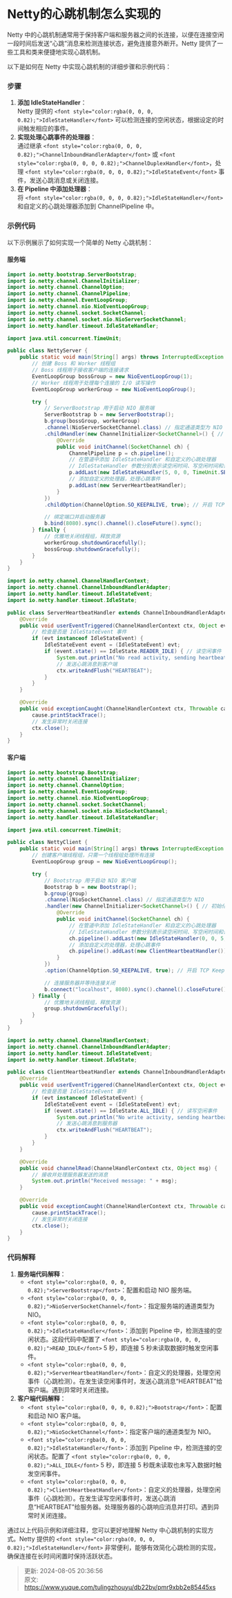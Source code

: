 # Netty的心跳机制怎么实现的

<font style="color:rgba(0, 0, 0, 0.82);">Netty 中的心跳机制通常用于保持客户端和服务器之间的长连接，以便在连接空闲一段时间后发送“心跳”消息来检测连接状态，避免连接意外断开。Netty 提供了一些工具和类来便捷地实现心跳机制。</font>

<font style="color:rgba(0, 0, 0, 0.82);">以下是如何在 Netty 中实现心跳机制的详细步骤和示例代码：</font>

### <font style="color:rgba(0, 0, 0, 0.82);">步骤</font>
1. **<font style="color:rgba(0, 0, 0, 0.82);">添加 IdleStateHandler</font>**<font style="color:rgba(0, 0, 0, 0.82);">：  
</font><font style="color:rgba(0, 0, 0, 0.82);">Netty 提供的</font><font style="color:rgba(0, 0, 0, 0.82);"> </font>`<font style="color:rgba(0, 0, 0, 0.82);">IdleStateHandler</font>`<font style="color:rgba(0, 0, 0, 0.82);"> </font><font style="color:rgba(0, 0, 0, 0.82);">可以检测连接的空闲状态，根据设定的时间触发相应的事件。</font>
2. **<font style="color:rgba(0, 0, 0, 0.82);">实现处理心跳事件的处理器</font>**<font style="color:rgba(0, 0, 0, 0.82);">：  
</font><font style="color:rgba(0, 0, 0, 0.82);">通过继承</font><font style="color:rgba(0, 0, 0, 0.82);"> </font>`<font style="color:rgba(0, 0, 0, 0.82);">ChannelInboundHandlerAdapter</font>`<font style="color:rgba(0, 0, 0, 0.82);"> </font><font style="color:rgba(0, 0, 0, 0.82);">或</font><font style="color:rgba(0, 0, 0, 0.82);"> </font>`<font style="color:rgba(0, 0, 0, 0.82);">ChannelDuplexHandler</font>`<font style="color:rgba(0, 0, 0, 0.82);">，处理</font><font style="color:rgba(0, 0, 0, 0.82);"> </font>`<font style="color:rgba(0, 0, 0, 0.82);">IdleStateEvent</font>`<font style="color:rgba(0, 0, 0, 0.82);"> </font><font style="color:rgba(0, 0, 0, 0.82);">事件，发送心跳消息或关闭连接。</font>
3. **<font style="color:rgba(0, 0, 0, 0.82);">在 Pipeline 中添加处理器</font>**<font style="color:rgba(0, 0, 0, 0.82);">：  
</font><font style="color:rgba(0, 0, 0, 0.82);">将</font><font style="color:rgba(0, 0, 0, 0.82);"> </font>`<font style="color:rgba(0, 0, 0, 0.82);">IdleStateHandler</font>`<font style="color:rgba(0, 0, 0, 0.82);"> </font><font style="color:rgba(0, 0, 0, 0.82);">和自定义的心跳处理器添加到 ChannelPipeline 中。</font>

### <font style="color:rgba(0, 0, 0, 0.82);">示例代码</font>
<font style="color:rgba(0, 0, 0, 0.82);">以下示例展示了如何实现一个简单的 Netty 心跳机制：</font>

#### <font style="color:rgba(0, 0, 0, 0.82);">服务端</font>
```java
import io.netty.bootstrap.ServerBootstrap;  
import io.netty.channel.ChannelInitializer;  
import io.netty.channel.ChannelOption;  
import io.netty.channel.ChannelPipeline;  
import io.netty.channel.EventLoopGroup;  
import io.netty.channel.nio.NioEventLoopGroup;  
import io.netty.channel.socket.SocketChannel;  
import io.netty.channel.socket.nio.NioServerSocketChannel;  
import io.netty.handler.timeout.IdleStateHandler;  

import java.util.concurrent.TimeUnit;  

public class NettyServer {  
    public static void main(String[] args) throws InterruptedException {  
        // 创建 Boss 和 Worker 线程组  
        // Boss 线程用于接收客户端的连接请求  
        EventLoopGroup bossGroup = new NioEventLoopGroup(1);  
        // Worker 线程用于处理每个连接的 I/O 读写操作  
        EventLoopGroup workerGroup = new NioEventLoopGroup();  

        try {  
            // ServerBootstrap 用于启动 NIO 服务端  
            ServerBootstrap b = new ServerBootstrap();  
            b.group(bossGroup, workerGroup)  
            .channel(NioServerSocketChannel.class) // 指定通道类型为 NIO  
            .childHandler(new ChannelInitializer<SocketChannel>() { // 初始化每一个新连接的通道  
                @Override  
                public void initChannel(SocketChannel ch) {  
                    ChannelPipeline p = ch.pipeline();  
                    // 在管道中添加 IdleStateHandler 和自定义的心跳处理器  
                    // IdleStateHandler 参数分别表示读空闲时间、写空闲时间和读写空闲时间  
                    p.addLast(new IdleStateHandler(5, 0, 0, TimeUnit.SECONDS));  
                    // 添加自定义的处理器，处理心跳事件  
                    p.addLast(new ServerHeartbeatHandler);  
                }  
            })  
            .childOption(ChannelOption.SO_KEEPALIVE, true); // 开启 TCP Keepalive 选项  

            // 绑定端口并启动服务器  
            b.bind(8080).sync().channel().closeFuture().sync();  
        } finally {  
            // 优雅地关闭线程组，释放资源  
            workerGroup.shutdownGracefully();  
            bossGroup.shutdownGracefully();  
        }  
    }  
}  

import io.netty.channel.ChannelHandlerContext;  
import io.netty.channel.ChannelInboundHandlerAdapter;  
import io.netty.handler.timeout.IdleStateEvent;  
import io.netty.handler.timeout.IdleState;  

public class ServerHeartbeatHandler extends ChannelInboundHandlerAdapter {  
    @Override  
    public void userEventTriggered(ChannelHandlerContext ctx, Object evt) throws Exception {  
        // 检查是否是 IdleStateEvent 事件  
        if (evt instanceof IdleStateEvent) {  
            IdleStateEvent event = (IdleStateEvent) evt;  
            if (event.state() == IdleState.READER_IDLE) { // 读空闲事件  
                System.out.println("No read activity, sending heartbeat to client...");  
                // 发送心跳消息到客户端  
                ctx.writeAndFlush("HEARTBEAT");  
            }  
        }  
    }  

    @Override  
    public void exceptionCaught(ChannelHandlerContext ctx, Throwable cause) {  
        cause.printStackTrace();  
        // 发生异常时关闭连接  
        ctx.close();  
    }  
}
```

#### <font style="color:rgba(0, 0, 0, 0.82);">客户端</font>
```java
import io.netty.bootstrap.Bootstrap;  
import io.netty.channel.ChannelInitializer;  
import io.netty.channel.ChannelOption;  
import io.netty.channel.EventLoopGroup;  
import io.netty.channel.nio.NioEventLoopGroup;  
import io.netty.channel.socket.SocketChannel;  
import io.netty.channel.socket.nio.NioSocketChannel;  
import io.netty.handler.timeout.IdleStateHandler;  

import java.util.concurrent.TimeUnit;  

public class NettyClient {  
    public static void main(String[] args) throws InterruptedException {  
        // 创建客户端线程组，只需一个线程组处理所有连接  
        EventLoopGroup group = new NioEventLoopGroup();  

        try {  
            // Bootstrap 用于启动 NIO 客户端  
            Bootstrap b = new Bootstrap();  
            b.group(group)  
            .channel(NioSocketChannel.class) // 指定通道类型为 NIO  
            .handler(new ChannelInitializer<SocketChannel>() { // 初始化每一个新连接的通道  
                @Override  
                public void initChannel(SocketChannel ch) {  
                    // 在管道中添加 IdleStateHandler 和自定义的心跳处理器  
                    // IdleStateHandler 参数分别表示读空闲时间、写空闲时间和读写空闲时间  
                    ch.pipeline().addLast(new IdleStateHandler(0, 0, 5, TimeUnit.SECONDS));  
                    // 添加自定义的处理器，处理心跳事件  
                    ch.pipeline().addLast(new ClientHeartbeatHandler());  
                }  
            })  
            .option(ChannelOption.SO_KEEPALIVE, true); // 开启 TCP Keepalive 选项  

            // 连接服务器并等待连接关闭  
            b.connect("localhost", 8080).sync().channel().closeFuture().sync();  
        } finally {  
            // 优雅地关闭线程组，释放资源  
            group.shutdownGracefully();  
        }  
    }  
}  

import io.netty.channel.ChannelHandlerContext;  
import io.netty.channel.ChannelInboundHandlerAdapter;  
import io.netty.handler.timeout.IdleStateEvent;  
import io.netty.handler.timeout.IdleState;  

public class ClientHeartbeatHandler extends ChannelInboundHandlerAdapter {  
    @Override  
    public void userEventTriggered(ChannelHandlerContext ctx, Object evt) throws Exception {  
        // 检查是否是 IdleStateEvent 事件  
        if (evt instanceof IdleStateEvent) {  
            IdleStateEvent event = (IdleStateEvent) evt;  
            if (event.state() == IdleState.ALL_IDLE) { // 读写空闲事件  
                System.out.println("No write activity, sending heartbeat to server...");  
                // 发送心跳消息到服务器  
                ctx.writeAndFlush("HEARTBEAT");  
            }  
        }  
    }  

    @Override  
    public void channelRead(ChannelHandlerContext ctx, Object msg) {  
        // 接收并处理服务器发送的消息  
        System.out.println("Received message: " + msg);  
    }  

    @Override  
    public void exceptionCaught(ChannelHandlerContext ctx, Throwable cause) {  
        cause.printStackTrace();  
        // 发生异常时关闭连接  
        ctx.close();  
    }  
}
```

### <font style="color:rgba(0, 0, 0, 0.82);">代码解释</font>
1. **<font style="color:rgba(0, 0, 0, 0.82);">服务端代码解释</font>**<font style="color:rgba(0, 0, 0, 0.82);">：</font>
    - `<font style="color:rgba(0, 0, 0, 0.82);">ServerBootstrap</font>`<font style="color:rgba(0, 0, 0, 0.82);">：配置和启动 NIO 服务端。</font>
    - `<font style="color:rgba(0, 0, 0, 0.82);">NioServerSocketChannel</font>`<font style="color:rgba(0, 0, 0, 0.82);">：指定服务端的通道类型为 NIO。</font>
    - `<font style="color:rgba(0, 0, 0, 0.82);">IdleStateHandler</font>`<font style="color:rgba(0, 0, 0, 0.82);">：添加到 Pipeline 中，检测连接的空闲状态。这段代码中配置了</font><font style="color:rgba(0, 0, 0, 0.82);"> </font>`<font style="color:rgba(0, 0, 0, 0.82);">READ_IDLE</font>`<font style="color:rgba(0, 0, 0, 0.82);"> </font><font style="color:rgba(0, 0, 0, 0.82);">5 秒，即连接 5 秒未读取数据时触发空闲事件。</font>
    - `<font style="color:rgba(0, 0, 0, 0.82);">ServerHeartbeatHandler</font>`<font style="color:rgba(0, 0, 0, 0.82);">：自定义的处理器，处理空闲事件（心跳检测）。在发生读空闲事件时，发送心跳消息“HEARTBEAT”给客户端。遇到异常时关闭连接。</font>
2. **<font style="color:rgba(0, 0, 0, 0.82);">客户端代码解释</font>**<font style="color:rgba(0, 0, 0, 0.82);">：</font>
    - `<font style="color:rgba(0, 0, 0, 0.82);">Bootstrap</font>`<font style="color:rgba(0, 0, 0, 0.82);">：配置和启动 NIO 客户端。</font>
    - `<font style="color:rgba(0, 0, 0, 0.82);">NioSocketChannel</font>`<font style="color:rgba(0, 0, 0, 0.82);">：指定客户端的通道类型为 NIO。</font>
    - `<font style="color:rgba(0, 0, 0, 0.82);">IdleStateHandler</font>`<font style="color:rgba(0, 0, 0, 0.82);">：添加到 Pipeline 中，检测连接的空闲状态。配置了</font><font style="color:rgba(0, 0, 0, 0.82);"> </font>`<font style="color:rgba(0, 0, 0, 0.82);">ALL_IDLE</font>`<font style="color:rgba(0, 0, 0, 0.82);"> </font><font style="color:rgba(0, 0, 0, 0.82);">5 秒，即连接 5 秒既未读取也未写入数据时触发空闲事件。</font>
    - `<font style="color:rgba(0, 0, 0, 0.82);">ClientHeartbeatHandler</font>`<font style="color:rgba(0, 0, 0, 0.82);">：自定义的处理器，处理空闲事件（心跳检测）。在发生读写空闲事件时，发送心跳消息“HEARTBEAT”给服务器。处理服务器的心跳响应消息并打印。遇到异常时关闭连接。</font>

<font style="color:rgba(0, 0, 0, 0.82);">通过以上代码示例和详细注释，您可以更好地理解 Netty 中心跳机制的实现方式。Netty 提供的 </font>`<font style="color:rgba(0, 0, 0, 0.82);">IdleStateHandler</font>`<font style="color:rgba(0, 0, 0, 0.82);"> 非常便利，能够有效简化心跳检测的实现，确保连接在长时间闲置时保持活跃状态。</font>



> 更新: 2024-08-05 20:36:56  
> 原文: <https://www.yuque.com/tulingzhouyu/db22bv/pmr9xbb2e85445xs>